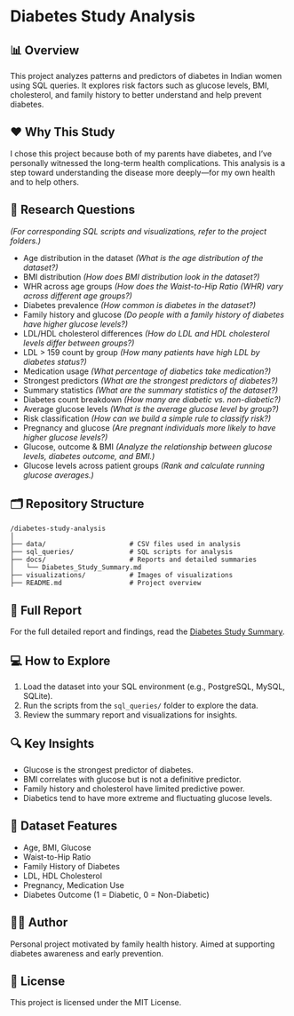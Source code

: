 # Diabetes Study Analysis

## 📊 Overview
This project analyzes patterns and predictors of diabetes in Indian women using SQL queries. It explores risk factors such as glucose levels, BMI, cholesterol, and family history to better understand and help prevent diabetes.

## ❤️ Why This Study
I chose this project because both of my parents have diabetes, and I’ve personally witnessed the long-term health complications. This analysis is a step toward understanding the disease more deeply—for my own health and to help others.

## 🧠 Research Questions
*(For corresponding SQL scripts and visualizations, refer to the project folders.)*

- Age distribution in the dataset *(What is the age distribution of the dataset?)*
- BMI distribution *(How does BMI distribution look in the dataset?)*
- WHR across age groups *(How does the Waist-to-Hip Ratio (WHR) vary across different age groups?)*
- Diabetes prevalence *(How common is diabetes in the dataset?)*  
- Family history and glucose *(Do people with a family history of diabetes have higher glucose levels?)*
- LDL/HDL cholesterol differences *(How do LDL and HDL cholesterol levels differ between groups?)*
- LDL > 159 count by group *(How many patients have high LDL by diabetes status?)*
- Medication usage *(What percentage of diabetics take medication?)*
- Strongest predictors *(What are the strongest predictors of diabetes?)*
- Summary statistics *(What are the summary statistics of the dataset?)*
- Diabetes count breakdown *(How many are diabetic vs. non-diabetic?)*
- Average glucose levels *(What is the average glucose level by group?)*
- Risk classification *(How can we build a simple rule to classify risk?)*
- Pregnancy and glucose *(Are pregnant individuals more likely to have higher glucose levels?)*
- Glucose, outcome & BMI *(Analyze the relationship between glucose levels, diabetes outcome, and BMI.)*
- Glucose levels across patient groups *(Rank and calculate running glucose averages.)*

## 🗂️ Repository Structure
```
/diabetes-study-analysis
│
├── data/                     # CSV files used in analysis
├── sql_queries/              # SQL scripts for analysis
├── docs/                     # Reports and detailed summaries
│   └── Diabetes_Study_Summary.md
├── visualizations/           # Images of visualizations
├── README.md                 # Project overview
```

## 📎 Full Report
For the full detailed report and findings, read the [Diabetes Study Summary](docs/Diabetes_Study_Summary.md).

## 💻 How to Explore
1. Load the dataset into your SQL environment (e.g., PostgreSQL, MySQL, SQLite).
2. Run the scripts from the `sql_queries/` folder to explore the data.
3. Review the summary report and visualizations for insights.

## 🔍 Key Insights
- Glucose is the strongest predictor of diabetes.
- BMI correlates with glucose but is not a definitive predictor.
- Family history and cholesterol have limited predictive power.
- Diabetics tend to have more extreme and fluctuating glucose levels.

## 📁 Dataset Features
- Age, BMI, Glucose
- Waist-to-Hip Ratio
- Family History of Diabetes
- LDL, HDL Cholesterol
- Pregnancy, Medication Use
- Diabetes Outcome (1 = Diabetic, 0 = Non-Diabetic)

## 👩‍💻 Author
Personal project motivated by family health history. Aimed at supporting diabetes awareness and early prevention.

## 📜 License
This project is licensed under the MIT License.

